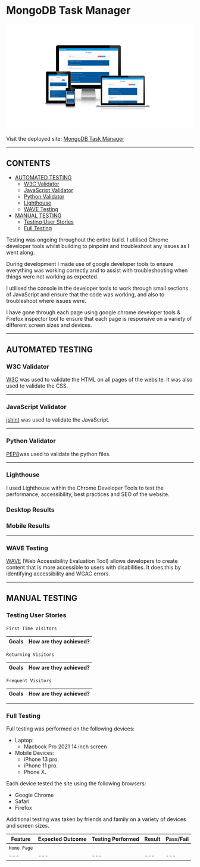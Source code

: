 # MongoDB Task Manager

![MongoDB Task Manager Site Responsive Image](static/images/mongodb-taskmanager.png)

Visit the deployed site: [MongoDB Task Manager](https://mongodb-taskmanager.herokuapp.com/)

- - -

## CONTENTS

* [AUTOMATED TESTING](#AUTOMATED-TESTING)
  * [W3C Validator](#W3C-Validator)
  * [JavaScript Validator](#JavaScript-Validator)
  * [Python Validator](#Python-Validator)
  * [Lighthouse](#Lighthouse)
  * [WAVE Testing](#WAVE-Testing)
* [MANUAL TESTING](#MANUAL-TESTING)
  * [Testing User Stories](#Testing-User-Stories)
  * [Full Testing](#Full-Testing)

Testing was ongoing throughout the entire build. I utilised Chrome developer tools whilst building to pinpoint and troubleshoot any issues as I went along.

During development I made use of google developer tools to ensure everything was working correctly and to assist with troubleshooting when things were not working as expected.

I utilised the console in the developer tools to work through small sections of JavaScript and ensure that the code was working, and also to troubleshoot where issues were.

I have gone through each page using google chrome developer tools & Firefox inspector tool to ensure that each page is responsive on a variety of different screen sizes and devices.

- - -

## AUTOMATED TESTING

### W3C Validator

[W3C](https://validator.w3.org/) was used to validate the HTML on all pages of the website. It was also used to validate the CSS.

- - -

### JavaScript Validator

[jshint](https://jshint.com/) was used to validate the JavaScript.

- - -

### Python Validator

[PEP8](http://pep8online.com/)was used to validate the python files.

- - -

### Lighthouse

I used Lighthouse within the Chrome Developer Tools to test the performance, accessibility, best practices and SEO of the website.

### Desktop Results

### Mobile Results

- - -

### WAVE Testing

[WAVE](http://wave.webaim.org/) (Web Accessibility Evaluation Tool) allows developers to create content that is more accessible to users with disabilities. It does this by identifying accessibility and WGAC errors.

- - -

## MANUAL TESTING

### Testing User Stories

`First Time Visitors`

| Goals | How are they achieved? |
| :--- | :--- |

`Returning Visitors`

|  Goals | How are they achieved? |
| :--- | :--- |

`Frequent Visitors`

| Goals | How are they achieved? |
| :--- | :--- |

- - -

### Full Testing

Full testing was performed on the following devices:

* Laptop:
  * Macbook Pro 2021 14 inch screen
* Mobile Devices:
  * iPhone 13 pro.
  * iPhone 11 pro.
  * Phone X.

Each device tested the site using the following browsers:

* Google Chrome
* Safari
* Firefox

Additional testing was taken by friends and family on a variety of devices and screen sizes.

| Feature | Expected Outcome | Testing Performed | Result | Pass/Fail |
| --- | --- | --- | --- | --- |
| `Home Page` |
| --- | --- | --- | --- | --- |
